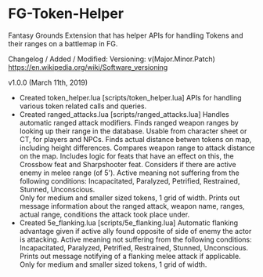 # FG-Token-Helper
Fantasy Grounds Extension that has helper APIs for handling Tokens and their ranges on a battlemap in FG.

Changelog / Added / Modified:
Versioning: v(Major.Minor.Patch) https://en.wikipedia.org/wiki/Software_versioning

v1.0.0 (March 11th, 2019)
- Created token_helper.lua [scripts/token_helper.lua]
    APIs for handling various token related calls and queries.    
- Created ranged_attacks.lua [scripts/ranged_attacks.lua]
    Handles automatic ranged attack modifiers.
    Finds ranged weapon ranges by looking up their range in the database.
    Usable from character sheet or CT, for players and NPCs.
    Finds actual distance betwen tokens on map, including height differences.
    Compares weapon range to attack distance on the map.
    Includes logic for feats that have an effect on this, the Crossbow feat and Sharpshooter feat.
    Considers if there are active enemy in melee range (of 5'). 
        Active meaning not suffering from the following conditions: Incapacitated, Paralyzed, Petrified, Restrained, Stunned, Unconscious.        
        Only for medium and smaller sized tokens, 1 grid of width.
    Prints out message information about the ranged attack, weapon name, ranges, actual range, conditions the attack took place under.
- Created 5e_flanking.lua [scripts/5e_flanking.lua]
    Automatic flanking advantage given if active ally found opposite of side of enemy the actor is attacking.
    Active meaning not suffering from the following conditions: Incapacitated, Paralyzed, Petrified, Restrained, Stunned, Unconscious.    
    Prints out message notifying of a flanking melee attack if applicable.
    Only for medium and smaller sized tokens, 1 grid of width.
